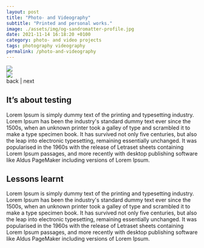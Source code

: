 ```yaml
---
layout: post
title: "Photo- and Videography"
subtitle: "Printed and personal works."
image: ./assets/img/og-sandromatter-profile.jpg
date: 2021-11-14 16:18:20 +0100
category: photo- and video projects
tags: photography videography
permalink: /photo-and-videography
---
```


<div class="content__wrapper--swiper">
    <!-- Slider main container -->
    <div class="swiper">
        <!-- Additional required wrapper -->
        <div class="swiper-wrapper">
            <!-- Slides -->
            <div class="swiper-slide"><img src="https://source.unsplash.com/WLUHO9A_xik/1600x900" /></div>
            <div class="swiper-slide"><img src="https://source.unsplash.com/category/web" /></div>
        </div>
        <!-- If we need navigation buttons -->
        <div class="note__swiper">
            <a class="swiper-button-prev">back</a>
            <span> | </span>
            <a class="swiper-button-next">next</a>
        </div>
    </div>
</div>

<div class="content__wrapper--600" markdown="1">

<h2 class="margin--2">
    <span class="title--underline-yellow">It’s about testing</span>
</h2>

Lorem Ipsum is simply dummy text of the printing and typesetting industry. Lorem Ipsum has been the industry's standard dummy text ever since the 1500s, when an unknown printer took a galley of type and scrambled it to make a type specimen book. It has survived not only five centuries, but also the leap into electronic typesetting, remaining essentially unchanged. It was popularised in the 1960s with the release of Letraset sheets containing Lorem Ipsum passages, and more recently with desktop publishing software like Aldus PageMaker including versions of Lorem Ipsum.

<h2 class="margin--2">
    <span class="title--underline-yellow">Lessons learnt</span>
</h2>

Lorem Ipsum is simply dummy text of the printing and typesetting industry. Lorem Ipsum has been the industry's standard dummy text ever since the 1500s, when an unknown printer took a galley of type and scrambled it to make a type specimen book. It has survived not only five centuries, but also the leap into electronic typesetting, remaining essentially unchanged. It was popularised in the 1960s with the release of Letraset sheets containing Lorem Ipsum passages, and more recently with desktop publishing software like Aldus PageMaker including versions of Lorem Ipsum.

</div>